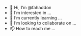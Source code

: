 - 👋 Hi, I’m @fahaddon
- 👀 I’m interested in ...
- 🌱 I’m currently learning ...
- 💞️ I’m looking to collaborate on ...
- 📫 How to reach me ...

<!---
fahaddon/fahaddon is a ✨ special ✨ repository because its `README.md` (this file) appears on your GitHub profile.
You can click the Preview link to take a look at your changes.
--->
